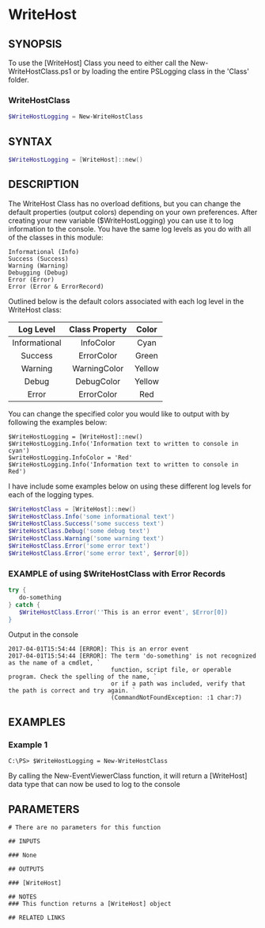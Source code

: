 # WriteHost

## SYNOPSIS
To use the [WriteHost] Class you need to either call the New-WriteHostClass.ps1 or by loading the entire PSLogging class in the 'Class' folder.  

### WriteHostClass

```powershell
$WriteHostLogging = New-WriteHostClass
```

## SYNTAX

```powershell
$WriteHostLogging = [WriteHost]::new()
```

## DESCRIPTION
The WriteHost Class has no overload defitions, but you can change the default properties (output colors) depending on your own preferences. After creating your new variable ($WriteHostLogging) you can use it to log information to the console. You have the same log levels as you do with all of the classes in this module:

```
Informational (Info)
Success (Success)
Warning (Warning)
Debugging (Debug)
Error (Error)
Error (Error & ErrorRecord)
```

Outlined below is the default colors associated with each log level in the WriteHost class:

|**Log Level**|**Class Property**|**Color**|
|:-----------:|:----------------:|:-------:|
|Informational|InfoColor         |Cyan     |
|Success      |ErrorColor        |Green    |
|Warning      |WarningColor      |Yellow   |
|Debug        |DebugColor        |Yellow   |
|Error        |ErrorColor        |Red      |

You can change the specified color you would like to output with by following the examples below:
```
$WriteHostLogging = [WriteHost]::new()
$WriteHostLogging.Info('Information text to written to console in cyan')
$writeHostLogging.InfoColor = 'Red'
$WriteHostLogging.Info('Information text to written to console in Red')
```

I have include some examples below on using these different log levels for each of the logging types.

```powershell
$WriteHostClass = [WriteHost]::new()
$WriteHostClass.Info('some informational text')
$WriteHostClass.Success('some success text')
$WriteHostClass.Debug('some debug text')
$WriteHostClass.Warning('some warning text')
$WriteHostClass.Error('some error text')
$WriteHostClass.Error('some error text', $error[0]) 
```

### EXAMPLE of using $WriteHostClass with Error Records

```powershell
try { 
   do-something 
} catch { 
   $WriteHostClass.Error(''This is an error event', $Error[0]) 
}
```

Output in the console

```text
2017-04-01T15:54:44 [ERROR]: This is an error event
2017-04-01T15:54:44 [ERROR]: The term 'do-something' is not recognized as the name of a cmdlet, `
                             function, script file, or operable program. Check the spelling of the name, `
                             or if a path was included, verify that the path is correct and try again. `
                             (CommandNotFoundException: :1 char:7)
```

## EXAMPLES

### Example 1
```
C:\PS> $WriteHostLogging = New-WriteHostClass
```

By calling the New-EventViewerClass function, it will return a [WriteHost] data type that can now be used to log to the console

## PARAMETERS

```
# There are no parameters for this function

## INPUTS

### None

## OUTPUTS

### [WriteHost]

## NOTES
### This function returns a [WriteHost] object

## RELATED LINKS

